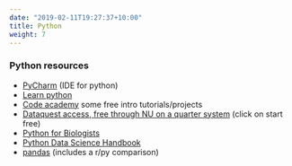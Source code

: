 ```yaml
---
date: "2019-02-11T19:27:37+10:00"
title: Python
weight: 7
---
```




### Python resources
- [PyCharm](https://www.jetbrains.com/pycharm/) (IDE for python)
- [Learn python](https://www.learnpython.org/)
- [Code academy](https://www.codecademy.com/catalog/language/python) some free intro tutorials/projects
- [Dataquest access, free through NU on a quarter system](https://www.dataquest.io/) (click on start free)
- [Python for Biologists](https://pythonforbiologists.com/tutorial.html)
- [Python Data Science Handbook](https://jakevdp.github.io/PythonDataScienceHandbook/index.html)
- [pandas](https://pandas.pydata.org/docs/getting_started/index.html#getting-started)  (includes a r/py comparison)